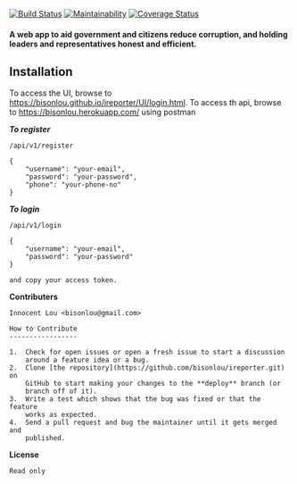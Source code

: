 
[![Build Status](https://travis-ci.org/bisonlou/ireporter.svg?branch=master)](https://travis-ci.org/bisonlou/ireporter) [![Maintainability](https://api.codeclimate.com/v1/badges/9d3f3eadf80b3a89bcfe/maintainability)](https://codeclimate.com/github/bisonlou/ireporter/maintainability) [![Coverage Status](https://coveralls.io/repos/github/bisonlou/ireporter/badge.svg?branch=master)](https://coveralls.io/github/bisonlou/ireporter?branch=master)

#### A web app to aid government and citizens reduce corruption, and holding leaders and representatives honest and efficient.


Installation
------------
To access the UI, browse to https://bisonlou.github.io/ireporter/UI/login.html.
To access th api, browse to https://bisonlou.herokuapp.com/ using postman

***To register***
``` {.sourceCode .bash}
/api/v1/register

{
    "username": "your-email",
    "password": "your-password",
    "phone": "your-phone-no"
}

```

***To login***
``` {.sourceCode .bash}
/api/v1/login

{
    "username": "your-email",
    "password": "your-password"
}

and copy your access token.

```

**Contributers**
```
Innocent Lou <bisonlou@gmail.com>

How to Contribute
-----------------

1.  Check for open issues or open a fresh issue to start a discussion
    around a feature idea or a bug.
2.  Clone [the repository](https://github.com/bisonlou/ireporter.git) on
    GitHub to start making your changes to the **deploy** branch (or
    branch off of it).
3.  Write a test which shows that the bug was fixed or that the feature
    works as expected.
4.  Send a pull request and bug the maintainer until it gets merged and
    published. 
```

**License**
```
Read only
```
